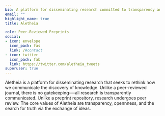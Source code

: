 ```yaml
---
bio: A platform for disseminating research committed to transparency and efficiency.
email: ""
highlight_name: true
title: Aletheia

role: Peer-Reviewed Preprints
social:
- icon: envelope
  icon_pack: fas
  link: /#contact
- icon: twitter
  icon_pack: fab
  link: https://twitter.com/aletheia_tweets
superuser: true
---
```


Aletheia is a platform for disseminating research that seeks to rethink how we communicate the discovery of knowledge. Unlike a peer-reviewed journal, there is no gatekeeping---all research is transparently communicated. Unlike a preprint repository, research undergoes peer review. The core values of Aletheia are transparency, opennness, and the search for truth via the exchange of ideas.


